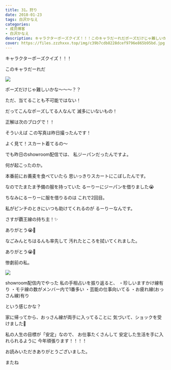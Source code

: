 ```yaml
---
title: 31。狩り
date: 2018-01-23
tags: 白沢かなえ
categories: 
- 成员博客
- 白沢かなえ
description: キャラクターポーズクイズ！！！このキャラだーれだポーズだけじゃ難しいかな〜〜〜？？ただ、当てることも不可能ではない！だってこんなポーズしてる人...
cover: https://files.zzzhxxx.top/img/c39b7cdb8228dcef9796e865b95bd.jpg 
---
```









キャラクターポーズクイズ！！！






このキャラだーれだ

![](https://files.zzzhxxx.top/img/c39b7cdb8228dcef9796e865b95bd.jpg)



ポーズだけじゃ難しいかな〜〜〜？？



ただ、当てることも不可能ではない！



だってこんなポーズしてる人なんて
滅多にいないもの！









正解は次のブログで！！














そういえば
この写真は昨日撮ったんです！



よく見て！スカート着てるの〜



でも昨日のshowroom配信では、
私ジーパンだったんですよ。



何が起こったのか。






本番前にお蕎麦を食べていたら
思いっきりスカートにこぼしたんです。






なのでたまたま予備の服を持っていた
るーりーにジーパンを借りました😭



ちなみにるーりーに服を借りるのは
これで2回目。



私がピンチのときにいつも助けてくれるのが
るーりーなんです。



さすが覇王線の持ち主！✨



ありがとう😭🌷







なごみんとちはるんも率先して
汚れたところを拭いてくれました。



ありがとう😭🌷









惨劇前の私。



![](https://files.zzzhxxx.top/img/c39b7cdb8228dcef9796e865b95bd-01.png)









showroom配信内でやった
私の手相占いを振り返ると、
・珍しいますかけ線有り
・モテ線の数がメンバー内で1番多い
・芸能の仕事向いてる
・お疲れ線(おっさん線)有り


という感じかな？


家に帰ってから、おっさん線が両手に入ってることに
気づいて、ショックを受けました🤭


私の人生の目標が「安定」なので、
お仕事たくさんして
安定した生活を手に入れられるように
今年頑張ります！！！！










お読みいただきありがとうございました。

またね


